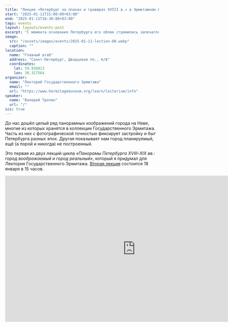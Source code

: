 ```yaml
---
title: "Лекция «Петербург на планах и гравюрах XVIII в.» в Эрмитажном Лектории. 11 января 2025 г."
start: "2025-01-11T15:00:00+03:00"
end: "2025-01-11T16:30:00+03:00"
tags: events
layout: layouts/events-post
excerpt: "С момента основания Петербурга его облик стремились запечатлеть на планах, картах, чертежах и гравюрах. Эти изображения нередко соединяли реальность и замыслы, отображая не только существующие, но и планируемые здания, парки, сады, набережные и проспекты. На лекции вы узнаете, каким видел новый город Пётр I и Александр Меншиков, как его воспринимали горожане и каким его хотели представить европейским монархам и влиятельным иностранцам."
image:
  src: "/assets/images/events/2025-01-11-lection-00.webp"
  caption: ""
location:
  name: "Главный штаб"
  address: "Санкт-Петербург, Дворцовая пл., 6/8"
  coordinates:
    lat: 59.938013
    lon: 30.317564
organizer:
  name: "Лекторий Государственного Эрмитажа"
  email: ""
  url: "https://www.hermitagemuseum.org/learn/lectorium/info"
speaker:
  name: "Валерий Тропин"
  url: "/"
ics: true
---
```


<p class="drop-cap">
До нас дошёл целый ряд панорамных изображений города на Неве, многие из которых хранятся в коллекции Государственного Эрмитажа. Часть из них с фотографической точностью фиксирует застройку и быт Петербурга разных эпох. Другая показывает нам город планируемый, ещё (а порой и никогда) не построенный.
</p>

Это первая из двух лекций цикла <cite>«Панорамы Петербурга XVIII–XIX вв.: город воображаемый и город реальный»</cite>, который я придумал для Лектория Государственного Эрмитажа. [Вторая лекция](/events/2025-01-18-lection/) состоится 18 января в 15 часов.

<div class="video-frame">
<iframe src="https://vk.com/video_ext.php?oid=-83523036&id=456239507&hd=2" width="853" height="480" style="background-color: #000" allow="autoplay; encrypted-media; fullscreen; picture-in-picture; screen-wake-lock;" frameborder="0" allowfullscreen></iframe>
</div>
